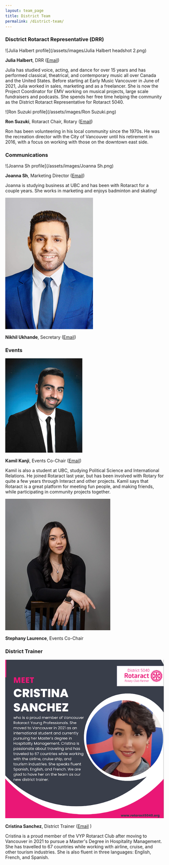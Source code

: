 ```yaml
---
layout: team_page
title: District Team
permalink: /district-team/
---
```


### Disctrict Rotaract Representative (DRR)

![Julia Halbert profile](/assets/images/Julia Halbert headshot 2.png)

**Julia Halbert**, DRR ([Email](mailto:drr@rotaract5040.org))

Julia has studied voice, acting, and dance for over 15 years and has performed classical, theatrical, and contemporary music all over Canada and the United States. Before starting at Early Music Vancouver in June of 2021, Julia worked in sales, marketing and as a freelancer. She is now the Project Coordinator for EMV working on musical projects, large scale fundraisers and podcasts. She spends her free time helping the community as the District Rotaract Representative for Rotaract 5040. 

![Ron Suzuki profile](/assets/images/Ron Suzuki.png)

**Ron Suzuki**, Rotaract Chair, Rotary ([Email](mailto:drr@rotaract5040.org))

Ron has been volunteering in his local community since the 1970s. He was the recreation director with the City of Vancouver until his retirement in 2016, with a focus on working with those on the downtown east side. 


### Communications

![Joanna Sh profile](/assets/images/Joanna Sh.png)

**Joanna Sh**, Marketing Director ([Email](mailto:drr@rotaract5040.org))

Joanna is studying business at UBC and has been with Rotaract for a couple years. She works in marketing and enjoys badminton and skating! 

![Nikhil Ukhande profile](/assets/images/Nik.png)

**Nikhil Ukhande**, Secretary ([Email](mailto:drr@rotaract5040.org))



### Events

![Kamil Kanji profile](/assets/images/kamil_kanji.png)

**Kamil Kanji**, Events Co-Chair ([Email](mailto:drr@rotaract5040.org))

Kamil is also a student at UBC, studying Political Science and International Relations. He joined Rotaract last year, but has been involved with Rotary for quite a few years through Interact and other projects. Kamil says that  Rotaract is a great platform for meeting fun people, and making friends, while participating in community projects together.

![Stephany Laurence](/assets/images/Stephany.png)

**Stephany Laurence**, Events Co-Chair


### District Trainer

![Cristina Sanchez profile](/assets/images/sanchez.png) 

**Cristina Sanchez**, District Trainer ([Email](mailto:cristina.sanchezortega88@gmail.com) )

 Cristina is a proud member of the VYP Rotaract Club after moving to Vancouver in 2021 to pursue a Master's Degree in Hospitality Management. She has travelled to 67 countries while working with airline, cruise, and other tourism industries. She is also fluent in three languages: English, French, and Spanish.


